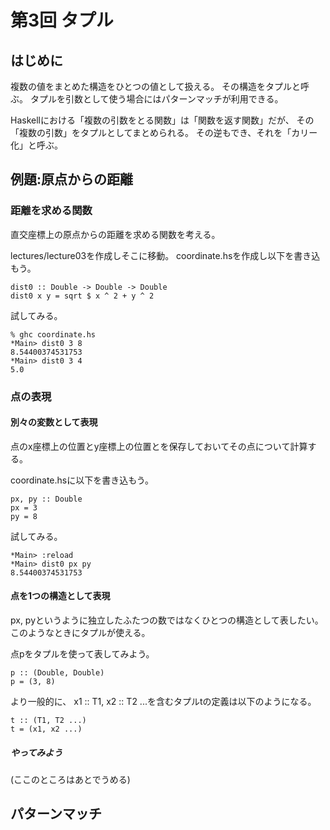 第3回 タプル
============

はじめに
--------

複数の値をまとめた構造をひとつの値として扱える。
その構造をタプルと呼ぶ。
タプルを引数として使う場合にはパターンマッチが利用できる。

Haskellにおける「複数の引数をとる関数」は「関数を返す関数」だが、
その「複数の引数」をタプルとしてまとめられる。
その逆もでき、それを「カリー化」と呼ぶ。

例題:原点からの距離
-------------------

### 距離を求める関数

直交座標上の原点からの距離を求める関数を考える。

lectures/lecture03を作成しそこに移動。
coordinate.hsを作成し以下を書き込もう。

    dist0 :: Double -> Double -> Double
    dist0 x y = sqrt $ x ^ 2 + y ^ 2

試してみる。

    % ghc coordinate.hs
    *Main> dist0 3 8
    8.54400374531753
    *Main> dist0 3 4
    5.0

### 点の表現

#### 別々の変数として表現

点のx座標上の位置とy座標上の位置とを保存しておいてその点について計算する。

coordinate.hsに以下を書き込もう。

    px, py :: Double
    px = 3
    py = 8

試してみる。

    *Main> :reload
    *Main> dist0 px py
    8.54400374531753

#### 点を1つの構造として表現

px, pyというように独立したふたつの数ではなくひとつの構造として表したい。
このようなときにタプルが使える。

点pをタプルを使って表してみよう。

    p :: (Double, Double)
    p = (3, 8)

より一般的に、
x1 :: T1, x2 :: T2 ...を含むタプルtの定義は以下のようになる。

    t :: (T1, T2 ...)
    t = (x1, x2 ...)

##### やってみよう

(ここのところはあとでうめる)

パターンマッチ
--------------
